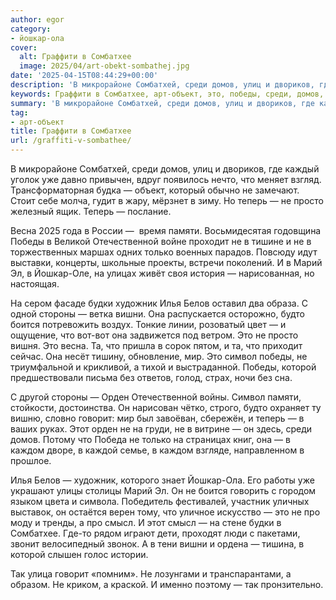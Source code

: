 ```yaml
---
author: egor
category:
- йошкар-ола
cover:
  alt: Граффити в Сомбатхее
  image: 2025/04/art-obekt-sombathej.jpg
date: '2025-04-15T08:44:29+00:00'
description: 'В микрорайоне Сомбатхей, среди домов, улиц и двориков, где каждый уголок уже давно привычен, вдруг появилось нечто, что меняет взгляд. Трансформаторная...'
keywords: Граффити в Сомбатхее, арт-объект, это, победы, среди, домов, просто, весна, памяти, отечественной, только, марий, йошкар, будки, художник, илья, белов
summary: 'В микрорайоне Сомбатхей, среди домов, улиц и двориков, где каждый уголок уже давно привычен, вдруг появилось нечто, что меняет взгляд. Трансформаторная...'
tag:
- арт-объект
title: Граффити в Сомбатхее
url: /graffiti-v-sombathee/
---
```


В микрорайоне Сомбатхей, среди домов, улиц и двориков, где каждый уголок уже давно привычен, вдруг появилось нечто, что меняет взгляд. Трансформаторная будка — объект, который обычно не замечают. Стоит себе молча, гудит в жару, мёрзнет в зиму. Но теперь — не просто железный ящик. Теперь — послание.

Весна 2025 года в России —  время памяти. Восьмидесятая годовщина Победы в Великой Отечественной войне проходит не в тишине и не в торжественных маршах одних только военных парадов. Повсюду идут выставки, концерты, школьные проекты, встречи поколений. И в Марий Эл, в Йошкар-Оле, на улицах живёт своя история — нарисованная, но настоящая.

На сером фасаде будки художник Илья Белов оставил два образа. С одной стороны — ветка вишни. Она распускается осторожно, будто боится потревожить воздух. Тонкие линии, розоватый цвет — и ощущение, что вот-вот она задвижется под ветром. Это не просто вишня. Это весна. Та, что пришла в сорок пятом, и та, что приходит сейчас. Она несёт тишину, обновление, мир. Это символ победы, не триумфальной и крикливой, а тихой и выстраданной. Победы, которой предшествовали письма без ответов, голод, страх, ночи без сна.

С другой стороны — Орден Отечественной войны. Символ памяти, стойкости, достоинства. Он нарисован чётко, строго, будто охраняет ту вишню, словно говорит: мир был завоёван, сбережён, и теперь — в ваших руках. Этот орден не на груди, не в витрине — он здесь, среди домов. Потому что Победа не только на страницах книг, она — в каждом дворе, в каждой семье, в каждом взгляде, направленном в прошлое.

Илья Белов — художник, которого знает Йошкар-Ола. Его работы уже украшают улицы столицы Марий Эл. Он не боится говорить с городом языком цвета и символа. Победитель фестивалей, участник уличных выставок, он остаётся верен тому, что уличное искусство — это не про моду и тренды, а про смысл. И этот смысл — на стене будки в Сомбатхее. Где-то рядом играют дети, проходят люди с пакетами, звонит велосипедный звонок. А в тени вишни и ордена — тишина, в которой слышен голос истории.

Так улица говорит «помним». Не лозунгами и транспарантами, а образом. Не криком, а краской. И именно поэтому — так пронзительно.